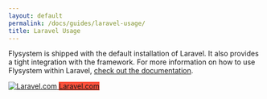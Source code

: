 ```yaml
---
layout: default
permalink: /docs/guides/laravel-usage/
title: Laravel Usage
---
```


Flysystem is shipped with the default installation of Laravel. It also provides a tight
integration with the framework. For more information on how to use Flysystem within
Laravel, <a href="https://laravel.com/docs/5.6/filesystem">check out the documentation</a>.

<div class="flex my-6">
    <a target="_blank" href="https://laravel.com" class="flex-no-grow w-1/3 bg-white rounded shadow-md mr-4 overflow-hidden">
        <img src="../img/laravel.svg" class="w-full" alt="Laravel.com"/>
        <span style="background-color: #FB503B" class="text-center text-xl hidden sm:block py-4 bg-indigo-dark text-white bg-grey-lightest">Laravel.com</span>
    </a>
</div>
